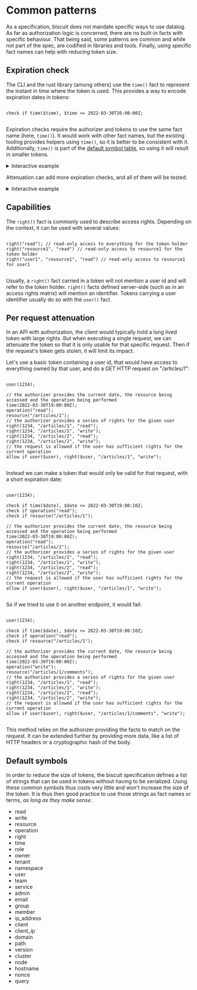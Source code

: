 # Common patterns

As a specification, biscuit does not mandate specific ways to use datalog. As far as authorization logic is concerned,
there are no built-in facts with specific behaviour. That being said, some patterns are common and while not part of
the spec, are codified in libraries and tools. Finally, using specific fact names can help with reducing token size.

## Expiration check

The CLI and the rust library (among others) use the `time()` fact to represent the instant in time where the token is used.
This provides a way to encode expiration dates in tokens:

<bc-datalog-editor readonly="readonly">
   <code>
check if time($time), $time <= 2022-03-30T20:00:00Z;
  </code>
</bc-datalog-editor>

Expiration checks require the authorizer and tokens to use the same fact name (here, `time()`). It would work with other fact names,
but the existing tooling provides helpers using `time()`, so it is better to be consistent with it. Additionally, `time()`
is part of the [default symbol table](#default-symbols), so using it will result in smaller tokens.

<details>
<summary>Interactive example</summary>
<bc-datalog-playground showBlocks="true">
  <code class="block">
check if time($time), $time <= 2022-03-30T20:00:00Z;
  </code>
  <code class="authorizer">
// the authorizer can provide a fact containing the current time
time(2022-03-30T19:00:00Z);
allow if true;
  </code>
</bc-datalog-playground>
</details>

Attenuation can add more expiration checks, and all of them will be tested.

<details>
<summary>Interactive example</summary>
<bc-datalog-playground showBlocks="true">
  <code class="block">
check if time($time), $time <= 2022-03-30T20:00:00Z;
  </code>
    <code class="block">
check if time($time), $time <= 2022-03-30T18:30:00Z;
  </code>
  <code class="authorizer">
// the authorizer can provide a fact containing the current time
time(2022-03-30T19:00:00Z);
allow if true;
  </code>
</bc-datalog-playground>
</details>

## Capabilities

The `right()` fact is commonly used to describe access rights. Depending on the context, it can be used with several values:

<bc-datalog-editor>
  <code>
right("read"); // read-only access to everything for the token holder
right("resource1", "read") // read-only access to resource1 for the token holder
right("user1", "resource1", "read") // read-only access to resource1 for user1
  </code>
</bc-datalog-editor>

Usually, a `right()` fact carried in a token will not mention a user id and will refer to the token holder. `right()` facts
defined server-side (such as in an access rights matrix) will mention an identifier. Tokens carrying a user identifier
usually do so with the `user()` fact.

## Per request attenuation

In an API with authorization, the client would typically hold a long lived
token with large rights. But when executing a single request, we can attenuate
the token so that it is only usable for that specific request.
Then if the request's token gets stolen, it will limit its impact.

Let's use a basic token containing a user id, that would have access to everything
owned by that user, and do a GET HTTP request on "/articles/1":

<bc-datalog-playground showBlocks="true">
  <code class="block">
user(1234);
  </code>
  <code class="authorizer">
// the authorizer provides the current date, the resource being accessed and the operation being performed
time(2022-03-30T19:00:00Z);
operation("read");
resource("/articles/1");
// the authorizer provides a series of rights for the given user
right(1234, "/articles/1", "read");
right(1234, "/articles/1", "write");
right(1234, "/articles/2", "read");
right(1234, "/articles/2", "write");
// the request is allowed if the user has sufficient rights for the current operation
allow if user($user), right($user, "/articles/1", "write");
  </code>
</bc-datalog-playground>

Instead we can make a token that would only be valid for that request, with a short
expiration date:

<bc-datalog-playground showBlocks="true">
  <code class="block">
user(1234);
  </code>
    <code class="block">
check if time($date), $date <= 2022-03-30T19:00:10Z;
check if operation("read");
check if resource("/articles/1");
  </code>
  <code class="authorizer">
// the authorizer provides the current date, the resource being accessed and the operation being performed
time(2022-03-30T19:00:00Z);
operation("read");
resource("/articles/1");
// the authorizer provides a series of rights for the given user
right(1234, "/articles/1", "read");
right(1234, "/articles/1", "write");
right(1234, "/articles/2", "read");
right(1234, "/articles/2", "write");
// the request is allowed if the user has sufficient rights for the current operation
allow if user($user), right($user, "/articles/1", "write");
  </code>
</bc-datalog-playground>

So if we tried to use it on another endpoint, it would fail:

<bc-datalog-playground showBlocks="true">
  <code class="block">
user(1234);
  </code>
    <code class="block">
check if time($date), $date <= 2022-03-30T19:00:10Z;
check if operation("read");
check if resource("/articles/1");
  </code>
  <code class="authorizer">
// the authorizer provides the current date, the resource being accessed and the operation being performed
time(2022-03-30T19:00:00Z);
operation("write");
resource("/articles/1/comments");
// the authorizer provides a series of rights for the given user
right(1234, "/articles/1", "read");
right(1234, "/articles/1", "write");
right(1234, "/articles/2", "read");
right(1234, "/articles/2", "write");
// the request is allowed if the user has sufficient rights for the current operation
allow if user($user), right($user, "/articles/1/comments", "write");
  </code>
</bc-datalog-playground>

This method relies on the authorizer providing the facts to match on the request. It can be extended further by providing
more data, like a list of HTTP headers or a cryptographic hash of the body.

## Default symbols

In order to reduce the size of tokens, the biscuit specification defines a list of strings that can be used in tokens
without having to be serialized. Using these common symbols thus costs very little and won't increase the size of the token.
It is thus then good practice to use those strings as fact names or terms, _as long as they make sense_.

- read
- write
- resource
- operation
- right
- time
- role
- owner
- tenant
- namespace
- user
- team
- service
- admin
- email
- group
- member
- ip_address
- client
- client_ip
- domain
- path
- version
- cluster
- node
- hostname
- nonce
- query
